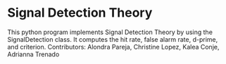 # Signal Detection Theory 
This python program implements Signal Detection Theory by using the SignalDetection class. It computes the hit rate, false alarm rate, d-prime, and criterion.
Contributors: Alondra Pareja, Christine Lopez, Kalea Conje, Adrianna Trenado 
